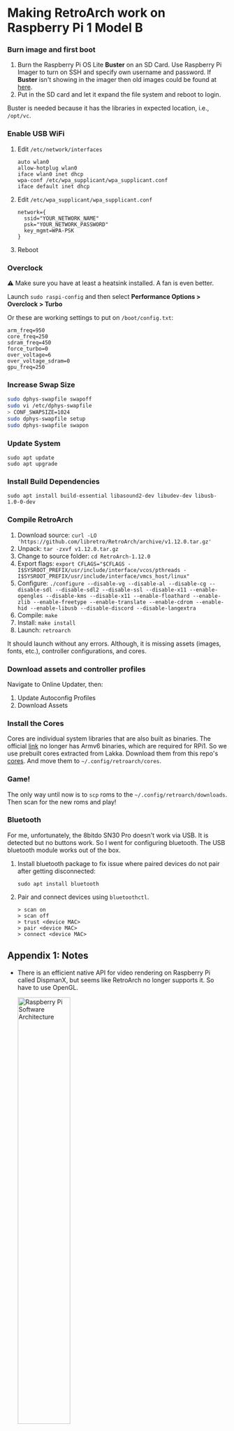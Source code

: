 # Making RetroArch work on Raspberry Pi 1 Model B

### Burn image and first boot

1. Burn the Raspberry Pi OS Lite **Buster** on an SD Card. Use Raspberry Pi Imager to turn on SSH and specify own username and password.
   If **Buster** isn't showing in the imager then old images could be found at [here](http://downloads.raspberrypi.org/raspbian_lite/images/).
2. Put in the SD card and let it expand the file system and reboot to login.

Buster is needed because it has the libraries in expected location, i.e., `/opt/vc`.

### Enable USB WiFi

1. Edit `/etc/network/interfaces`

   ```
   auto wlan0
   allow-hotplug wlan0
   iface wlan0 inet dhcp
   wpa-conf /etc/wpa_supplicant/wpa_supplicant.conf
   iface default inet dhcp
   ```

2. Edit `/etc/wpa_supplicant/wpa_supplicant.conf`

   ```
   network={
     ssid="YOUR_NETWORK_NAME"
     psk="YOUR_NETWORK_PASSWORD"
     key_mgmt=WPA-PSK
   }
   ```
   
3. Reboot

### Overclock

⚠️ Make sure you have at least a heatsink installed. A fan is even better.

Launch `sudo raspi-config` and then select **Performance Options > Overclock > Turbo**

Or these are working settings to put on `/boot/config.txt`:

```
arm_freq=950
core_freq=250
sdram_freq=450
force_turbo=0
over_voltage=6
over_voltage_sdram=0
gpu_freq=250
```

### Increase Swap Size

```bash
sudo dphys-swapfile swapoff
sudo vi /etc/dphys-swapfile
> CONF_SWAPSIZE=1024
sudo dphys-swapfile setup
sudo dphys-swapfile swapon
```

### Update System

```
sudo apt update
sudo apt upgrade
```

### Install Build Dependencies

```
sudo apt install build-essential libasound2-dev libudev-dev libusb-1.0-0-dev
```

### Compile RetroArch

1. Download source:
   `curl -LO 'https://github.com/libretro/RetroArch/archive/v1.12.0.tar.gz'`
2. Unpack:
   `tar -zxvf v1.12.0.tar.gz`
3. Change to source folder:
   `cd RetroArch-1.12.0`
4. Export flags:
   `export CFLAGS="$CFLAGS -I$SYSROOT_PREFIX/usr/include/interface/vcos/pthreads -I$SYSROOT_PREFIX/usr/include/interface/vmcs_host/linux"`
5. Configure:
   `./configure --disable-vg --disable-al --disable-cg --disable-sdl --disable-sdl2 --disable-ssl --disable-x11 --enable-opengles --disable-kms --disable-x11 --enable-floathard --enable-zlib --enable-freetype --enable-translate --enable-cdrom --enable-hid --enable-libusb --disable-discord --disable-langextra`
6. Compile:
   `make`
7. Install:
   `make install`
8. Launch:
   `retroarch`

It should launch without any errors. Although, it is missing assets (images, fonts, etc.), controller configurations, and cores.

### Download assets and controller profiles

Navigate to Online Updater, then:
1. Update Autoconfig Profiles
2. Download Assets

### Install the Cores

Cores are individual system libraries that are also built as binaries. The official [link](http://buildbot.libretro.com/nightly/linux/armhf/latest) no longer has Armv6 binaries, which are required for RPi1. So we use prebuilt cores extracted from Lakka. Download them from this repo's [cores](https://github.com/nayaabkhan/rpi1b-retroarch/tree/main/cores). And move them to `~/.config/retroarch/cores`.

### Game!

The only way until now is to `scp` roms to the `~/.config/retroarch/downloads`. Then scan for the new roms and play!

### Bluetooth

For me, unfortunately, the 8bitdo SN30 Pro doesn't work via USB. It is detected but no buttons work. So I went for configuring bluetooth. The USB bluetooth module works out of the box.

1. Install bluetooth package to fix issue where paired devices do not pair after getting disconnected:
   
   `sudo apt install bluetooth`

2. Pair and connect devices using `bluetoothctl`.
   ```
   > scan on
   > scan off
   > trust <device MAC>
   > pair <device MAC>
   > connect <device MAC>
   ```

## Appendix 1: Notes
- There is an efficient native API for video rendering on Raspberry Pi called DispmanX, but seems like RetroArch no longer supports it. So have to use OpenGL.

   <img
      alt="Raspberry Pi Software Architecture"
      src="https://user-images.githubusercontent.com/234889/198924934-c2178bf6-4aa4-446b-896e-cf43cc55af51.png"
      width="50%"
   />
    
   - [https://elinux.org/Raspberry_Pi_VideoCore_APIs](https://elinux.org/Raspberry_Pi_VideoCore_APIs)
   - https://github.com/libretro/RetroArch/issues/2494
   - https://github.com/libretro/RetroArch/issues/500
- Neon (`--enable-neon`) is not supported by Raspberry Pi Model B. So it should not be enabled during `./configure`. See [https://bugs.launchpad.net/raspbian/+bug/1734592](https://bugs.launchpad.net/raspbian/+bug/1734592).

## Appendix 2: Resources

### General
- https://docs.rs-online.com/7b58/0900766b8168e193.pdf

### Useful commands
- `vcgencmd measure_temp`
- `vcgencmd measure_clock arm|core`
- `vcgencmd get_mem arm|gpu`
- `free -h`
- Full list of `vcgencmd`: [https://forums.raspberrypi.com/viewtopic.php?t=158157#p1029332](https://forums.raspberrypi.com/viewtopic.php?t=158157#p1029332)
- `ldd binary` to see all modules
- `readelf -A file` for details of file
- `lsmod` for all loaded modules
- `modprobe modulename` to load a module

### Overclocking
- [https://pimylifeup.com/raspberry-pi-overclock/](https://pimylifeup.com/raspberry-pi-overclock/)
- [https://www.mobilefish.com/developer/raspberry_pi/raspberry_pi_quickguide_overclock_manually.html](https://www.mobilefish.com/developer/raspberry_pi/raspberry_pi_quickguide_overclock_manually.html)
- [https://www.tomshardware.com/how-to/overclock-any-raspberry-pi](https://www.tomshardware.com/how-to/overclock-any-raspberry-pi)
- [https://www.cyberciti.biz/faq/linux-find-out-raspberry-pi-gpu-and-arm-cpu-temperature-command/](https://www.cyberciti.biz/faq/linux-find-out-raspberry-pi-gpu-and-arm-cpu-temperature-command/)

### RetroArch
- https://gist.github.com/AlexMax/32e5d038a66ce57253e740ea75736805
- https://www.reddit.com/r/RetroArch/comments/l158qt/best_performing_retroarch_build_on_a_raspberry_pi/
- https://github.com/libretro/Lakka-LibreELEC/blob/Lakka-v3.x/packages/libretro/retroarch/package.mk
- https://github.com/libretro/Lakka-LibreELEC/blob/Lakka-v5.x/packages/lakka/retroarch_base/retroarch/package.mk
